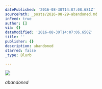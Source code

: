 ```yaml
---
datePublished: '2016-08-30T14:07:08.681Z'
sourcePath: _posts/2016-08-29-abandoned.md
inFeed: true
author: []
via: {}
dateModified: '2016-08-30T14:07:06.650Z'
title: ''
publisher: {}
description: abandoned
starred: false
_type: Blurb

---
```

![](https://the-grid-user-content.s3-us-west-2.amazonaws.com/05a95c20-e7c9-4b94-9412-58aaa17c3b03.jpg)

_abandoned_